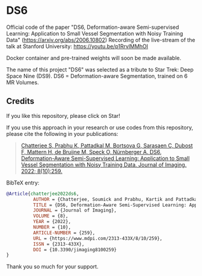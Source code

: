 # DS6
Official code of the paper "DS6, Deformation-aware Semi-supervised Learning: Application to Small Vessel Segmentation with Noisy Training Data" (https://arxiv.org/abs/2006.10802)
Recording of the live-stream of the talk at Stanford University: https://youtu.be/p1RrvlMMhOI

Docker container and pre-trained weights will soon be made available.

The name of this project "DS6" was selected as a tribute to Star Trek: Deep Space Nine (DS9).
DS6 = Deformation-aware Segmentation, trained on 6 MR Volumes. 

## Credits

If you like this repository, please click on Star!

If you use this approach in your research or use codes from this repository, please cite the following in your publications:

> [Chatterjee S, Prabhu K, Pattadkal M, Bortsova G, Sarasaen C, Dubost F, Mattern H, de Bruijne M, Speck O, Nürnberger A. DS6, Deformation-Aware Semi-Supervised Learning: Application to Small Vessel Segmentation with Noisy Training Data. Journal of Imaging. 2022; 8(10):259.](https://doi.org/10.3390/jimaging8100259)

BibTeX entry:

```bibtex
@Article{chatterjee2022ds6,
          AUTHOR = {Chatterjee, Soumick and Prabhu, Kartik and Pattadkal, Mahantesh and Bortsova, Gerda and Sarasaen, Chompunuch and Dubost, Florian and Mattern, Hendrik and de Bruijne, Marleen and Speck, Oliver and Nürnberger, Andreas},
          TITLE = {DS6, Deformation-Aware Semi-Supervised Learning: Application to Small Vessel Segmentation with Noisy Training Data},
          JOURNAL = {Journal of Imaging},
          VOLUME = {8},
          YEAR = {2022},
          NUMBER = {10},
          ARTICLE-NUMBER = {259},
          URL = {https://www.mdpi.com/2313-433X/8/10/259},
          ISSN = {2313-433X},
          DOI = {10.3390/jimaging8100259}
}

```
Thank you so much for your support.

